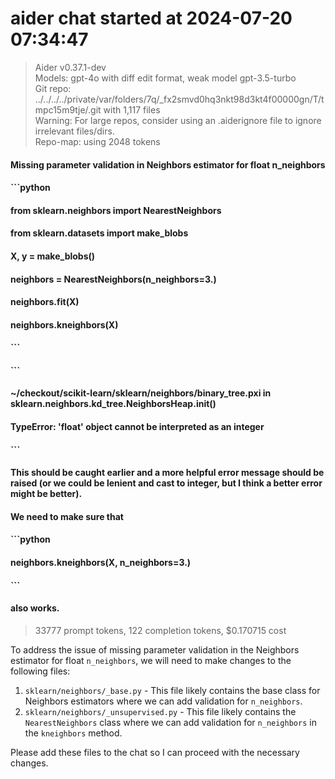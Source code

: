 
# aider chat started at 2024-07-20 07:34:47

> Aider v0.37.1-dev  
> Models: gpt-4o with diff edit format, weak model gpt-3.5-turbo  
> Git repo: ../../../../private/var/folders/7q/_fx2smvd0hq3nkt98d3kt4f00000gn/T/tmpc15m9tje/.git with 1,117 files  
> Warning: For large repos, consider using an .aiderignore file to ignore irrelevant files/dirs.  
> Repo-map: using 2048 tokens  

#### Missing parameter validation in Neighbors estimator for float n_neighbors  
#### ```python  
#### from sklearn.neighbors import NearestNeighbors  
#### from sklearn.datasets import make_blobs  
#### X, y = make_blobs()  
#### neighbors = NearestNeighbors(n_neighbors=3.)  
#### neighbors.fit(X)  
#### neighbors.kneighbors(X)  
#### ```  
#### ```  
#### ~/checkout/scikit-learn/sklearn/neighbors/binary_tree.pxi in sklearn.neighbors.kd_tree.NeighborsHeap.__init__()  
####   
#### TypeError: 'float' object cannot be interpreted as an integer  
#### ```  
#### This should be caught earlier and a more helpful error message should be raised (or we could be lenient and cast to integer, but I think a better error might be better).  
####   
#### We need to make sure that   
#### ```python  
#### neighbors.kneighbors(X, n_neighbors=3.)  
#### ```  
#### also works.  
> 33777 prompt tokens, 122 completion tokens, $0.170715 cost  

To address the issue of missing parameter validation in the Neighbors estimator for float `n_neighbors`, we will need to make changes to the following files:

1. `sklearn/neighbors/_base.py` - This file likely contains the base class for Neighbors estimators where we can add validation for `n_neighbors`.
2. `sklearn/neighbors/_unsupervised.py` - This file likely contains the `NearestNeighbors` class where we can add validation for `n_neighbors` in the `kneighbors` method.

Please add these files to the chat so I can proceed with the necessary changes.

